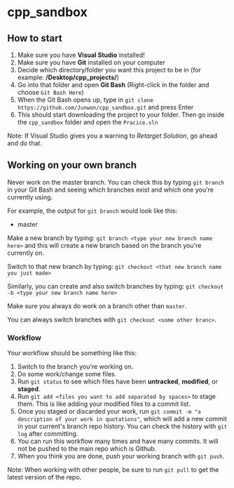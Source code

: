 # cpp_sandbox

## How to start
1. Make sure you have **Visual Studio** installed!
2. Make sure you have **Git** installed on your computer
3. Decide which directory/folder you want this project to be in
(for example: **/Desktop/cpp_projects/**)
4. Go into that folder and open **Git Bash**
(Right-click in the folder and choose `Git Bash Here`)
5. When the Git Bash opens up, type in `git clone https://github.com/Junwon/cpp_sandbox.git` and press Enter
6. This should start downloading the project to your folder. Then go inside the `cpp_sandbox` folder and open the `Pracice.sln`

Note: If Visual Studio gives you a warning to *Retarget Solution*, go ahead and do that.

## Working on your own branch
Never work on the master branch. You can check this by typing `git branch` in your Git Bash and seeing which branches exist and which one you're currently using.

For example, the output for `git branch` would look like this:
* master

Make a new branch by typing: 
`git branch <type your new branch name here>` and this will create a new branch based on the branch you're currently on.

Switch to that new branch by typing:
`git checkout <that new branch name you just made>` 

Similarly, you can create and also switch branches by typing:
`git checkout -b <type your new branch name here>`

Make sure you always do work on a branch other than `master`.

You can always switch branches with `git checkout <some other branc>`.

### Workflow

Your workflow should be something like this:

1. Switch to the branch you're working on.
2. Do some work/change some files.
3. Run `git status` to see which files have been **untracked**, **modified**, or **staged**.
4. Run `git add <files you want to add separated by spaces>` to stage them. This is like adding your modified files to a commit list.
5. Once you staged or discarded your work, run `git commit -m "a description of your work in quotations"`, which will add a new commit in your current's branch repo history. You can check the history with `git log` after committing.
6. You can run this workflow many times and have many commits. It will not be pushed to the main repo which is Github.
7. When you think you are done, push your working branch with `git push`.

Note: When working with other people, be sure to run `git pull` to get the latest version of the repo.